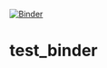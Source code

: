 [![Binder](https://mybinder.org/badge_logo.svg)](https://mybinder.org/v2/gh/ritvikvasan/test_binder/HEAD)

# test_binder
